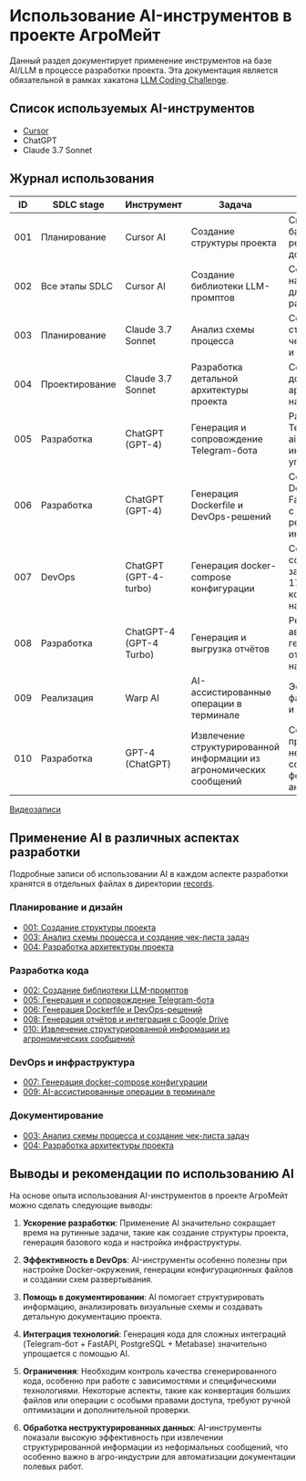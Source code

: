 # Использование AI-инструментов в проекте АгроМейт

Данный раздел документирует применение инструментов на базе AI/LLM в процессе разработки проекта. Эта документация является обязательной в рамках хакатона [LLM Coding Challenge](https://llm-challenge.com).

## Список используемых AI-инструментов

- [Cursor](https://www.cursor.com/)
- ChatGPT
- Claude 3.7 Sonnet

## Журнал использования

| ID | SDLC stage | Инструмент | Задача | Результат | Автор | Детали |
|----|------------|------------|--------|-----------|-------|--------|
| 001 | Планирование | Cursor AI | Создание структуры проекта | Сгенерирована базовая структура репозитория и документация | [ФИО] | [Подробнее](./records/001-project-structure.md) |
| 002 | Все этапы SDLC | Cursor AI | Создание библиотеки LLM-промптов | Создан файл llm.txt с набором промптов для всех этапов разработки | [ФИО] | [Подробнее](./records/002-llm-prompts.md) |
| 003 | Планирование | Claude 3.7 Sonnet | Анализ схемы процесса | Создан структурированный чек-лист задач MVP и дорожная карта | А. Кожин | [Подробнее](./records/003-image-flowchart-analysis.md) |
| 004 | Проектирование | Claude 3.7 Sonnet | Разработка детальной архитектуры проекта | Созданы подробные документы архитектуры системы на русском языке | А. Кожин | [Подробнее](./records/004-architecture-design.md) |
| 005 | Разработка | ChatGPT (GPT-4) | Генерация и сопровождение Telegram-бота | Разработан Telegram-бот на базе aiogram с интеграцией FastAPI и упаковкой в Docker | А. Кожин | [Подробнее](./records/005-bot-implementation-gpt.md) |
| 006 | Разработка | ChatGPT (GPT-4) | Генерация Dockerfile и DevOps-решений | Создан оптимальный Dockerfile для FastAPI-приложения с Poetry и реализована логика инициализации БД | А. Кожин | [Подробнее](./records/006-app-architecture-and-implementation.md) |
| 007 | DevOps | ChatGPT (GPT-4-turbo) | Генерация docker-compose конфигурации | Создан docker-compose.yml для запуска PostgreSQL 17 и Metabase с корректной связкой и настройкой | А. Кожин | [Подробнее](./records/007-devops-gpt.md) |
| 008 | Разработка | ChatGPT-4 (GPT-4 Turbo) | Генерация и выгрузка отчётов | Реализована автоматизированная генерация Excel-отчетов и их загрузка на Google Drive | А. Кожин | [Подробнее](./records/008-google-drive-integration-development.md) |
| 009 | Реализация | Warp AI | AI-ассистированные операции в терминале | Эффективный поиск файлов, конвертация и документирование | [ФИО] | [Подробнее](./records/009-warp-ai-terminal-usage.md) |
| 010 | Разработка | GPT-4 (ChatGPT) | Извлечение структурированной информации из агрономических сообщений | Создан pipeline для преобразования неструктурированных сообщений в JSON-формат с аннотациями | [ФИО] | [Подробнее](./records/010-llm-prompt-generation.md) |


[Видеозаписи](https://drive.google.com/drive/folders/1U-nVjNjhXb7g-xzYsbi8uhtAuxd3pLPQ?usp=sharing)

## Применение AI в различных аспектах разработки

Подробные записи об использовании AI в каждом аспекте разработки хранятся в отдельных файлах в директории [records](./records/).

### Планирование и дизайн

- [001: Создание структуры проекта](./records/001-project-structure.md)
- [003: Анализ схемы процесса и создание чек-листа задач](./records/003-image-flowchart-analysis.md)
- [004: Разработка архитектуры проекта](./records/004-architecture-design.md)

### Разработка кода

- [002: Создание библиотеки LLM-промптов](./records/002-llm-prompts.md)
- [005: Генерация и сопровождение Telegram-бота](./records/005-bot-implementation-gpt.md)
- [006: Генерация Dockerfile и DevOps-решений](./records/006-app-architecture-and-implementation.md)
- [008: Генерация отчётов и интеграция с Google Drive](./records/008-google-drive-integration-development.md)
- [010: Извлечение структурированной информации из агрономических сообщений](./records/010-llm-prompt-generation.md)

### DevOps и инфраструктура

- [007: Генерация docker-compose конфигурации](./records/007-devops-gpt.md)
- [009: AI-ассистированные операции в терминале](./records/009-warp-ai-terminal-usage.md)

### Документирование

- [003: Анализ схемы процесса и создание чек-листа задач](./records/003-image-flowchart-analysis.md)
- [004: Разработка архитектуры проекта](./records/004-architecture-design.md)

## Выводы и рекомендации по использованию AI

На основе опыта использования AI-инструментов в проекте АгроМейт можно сделать следующие выводы:

1. **Ускорение разработки**: Применение AI значительно сокращает время на рутинные задачи, такие как создание структуры проекта, генерация базового кода и настройка инфраструктуры.

2. **Эффективность в DevOps**: AI-инструменты особенно полезны при настройке Docker-окружения, генерации конфигурационных файлов и создании схем развертывания.

3. **Помощь в документировании**: AI помогает структурировать информацию, анализировать визуальные схемы и создавать детальную документацию проекта.

4. **Интеграция технологий**: Генерация кода для сложных интеграций (Telegram-бот + FastAPI, PostgreSQL + Metabase) значительно упрощается с помощью AI.

5. **Ограничения**: Необходим контроль качества сгенерированного кода, особенно при работе с зависимостями и специфическими технологиями. Некоторые аспекты, такие как конвертация больших файлов или операции с особыми правами доступа, требуют ручной оптимизации и дополнительной проверки.

6. **Обработка неструктурированных данных**: AI-инструменты показали высокую эффективность при извлечении структурированной информации из неформальных сообщений, что особенно важно в агро-индустрии для автоматизации документации полевых работ. 